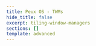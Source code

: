 ```yaml
---
title: Peux OS - TWMs
hide_title: false
excerpt: tiling-window-managers
sections: []
template: advanced
---
```

